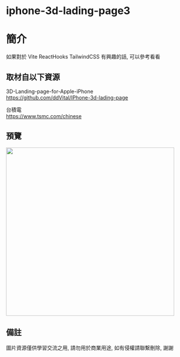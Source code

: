 # iphone-3d-lading-page3

簡介
==================================
如果對於 Vite ReactHooks TailwindCSS 有興趣的話, 可以參考看看                               

取材自以下資源
--------
3D-Landing-page-for-Apple-iPhone           
https://github.com/ddVital/IPhone-3d-lading-page      
	
台積電           
https://www.tsmc.com/chinese                                                                                                  
                                                                                                                                                           
預覽
--------
<p align="left">
  <img src="https://i.imgur.com/EEl6ze4.png" width="460"/>
</p> 

備註
--------
圖片資源僅供學習交流之用, 請勿用於商業用途, 如有侵權請聯繫刪除, 謝謝   
